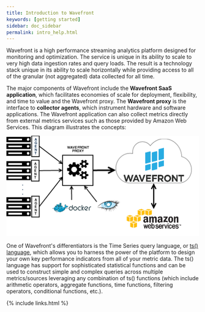 ```yaml
---
title: Introduction to Wavefront
keywords: [getting started]
sidebar: doc_sidebar
permalink: intro_help.html
---
```


Wavefront is a high performance streaming analytics platform designed for monitoring and optimization.  The service is unique in its ability to scale to very high data ingestion rates and query loads. The result is a technology stack unique in its ability to scale horizontally while providing access to all of the granular (not aggregated) data collected for all time.

The major components of Wavefront include the **Wavefront SaaS application**, which facilitates economies of scale for deployment, flexibility, and time to value and the Wavefront proxy. The **Wavefront proxy** is the interface to **collector agents**, which instrument hardware and software applications. The Wavefront application can also collect metrics directly from external metrics services such as those provided by Amazon Web Services. This diagram illustrates the concepts:

![Wavefront architecture](images/wavefront_architecture.png)

One of Wavefront's differentiators is the Time Series query language, or [ts() language](time_series_language_reference), which allows you to harness the power of the platform to design your own key performance indicators from all of your metric data. The ts() language has support for sophisticated statistical functions and can be used to construct simple and complex queries across multiple metrics/sources leveraging any combination of ts() functions (which include arithmetic operators, aggregate functions, time functions, filtering operators, conditional functions, etc.). 

{% include links.html %}
